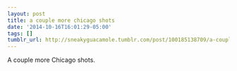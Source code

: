 ```yaml
---
layout: post
title: a couple more chicago shots
date: '2014-10-16T16:01:29-05:00'
tags: []
tumblr_url: http://sneakyguacamole.tumblr.com/post/100185138709/a-couple-more-chicago-shots
---
```

A couple more Chicago shots.
